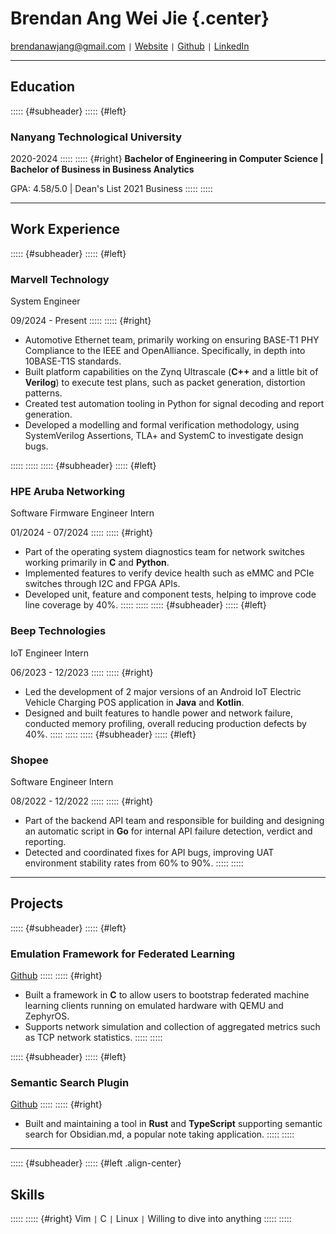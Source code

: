 # Brendan Ang Wei Jie {.center}

brendanawjang@gmail.com <code>&#124;</code> [Website](https://brendanang.dev) <code>&#124;</code> [Github](https://github.com/bbawj) <code>&#124;</code> [LinkedIn](https://linkedin.com/in/brendanawj)  

---

## Education
::::: {#subheader}
::::: {#left}
### Nanyang Technological University

2020-2024
:::::
::::: {#right}
**Bachelor of Engineering in Computer Science | Bachelor of Business in Business Analytics**

GPA: 4.58/5.0 | Dean's List 2021 Business
:::::
:::::

---

## Work Experience
::::: {#subheader}
::::: {#left}
### Marvell Technology

System Engineer

09/2024 - Present
:::::
::::: {#right}
- Automotive Ethernet team, primarily working on ensuring BASE-T1 PHY Compliance to the IEEE and OpenAlliance. Specifically, in depth into 10BASE-T1S standards.
- Built platform capabilities on the Zynq Ultrascale (**C++** and a little bit of **Verilog**) to execute test plans, such as packet generation, distortion patterns.
- Created test automation tooling in Python for signal decoding and report generation.
- Developed a modelling and formal verification methodology, using SystemVerilog Assertions, TLA+ and SystemC to investigate design bugs.

:::::
:::::
::::: {#subheader}
::::: {#left}
### HPE Aruba Networking

Software Firmware Engineer Intern

01/2024 - 07/2024
:::::
::::: {#right}

- Part of the operating system diagnostics team for network switches working primarily in **C** and **Python**.
- Implemented features to verify device health such as eMMC and PCIe switches through I2C and FPGA APIs.
- Developed unit, feature and component tests, helping to improve code line coverage by 40%.
:::::
:::::
::::: {#subheader}
::::: {#left}
### Beep Technologies

IoT Engineer Intern

06/2023 - 12/2023
:::::
::::: {#right}

- Led the development of 2 major versions of an Android IoT Electric Vehicle Charging POS application in **Java** and **Kotlin**.
- Designed and built features to handle power and network failure, conducted memory profiling, overall reducing production defects by 40%.
:::::
:::::
::::: {#subheader}
::::: {#left}
### Shopee

Software Engineer Intern

08/2022 - 12/2022
:::::
::::: {#right}

- Part of the backend API team and responsible for building and designing an automatic script in **Go** for internal API failure detection, verdict and reporting.
- Detected and coordinated fixes for API bugs, improving UAT environment stability rates from 60% to 90%. 
:::::
:::::

---

## Projects
::::: {#subheader}
::::: {#left}
### Emulation Framework for Federated Learning

[Github](https://github.com/bbawj/zfl)
:::::
::::: {#right}

- Built a framework in **C** to allow users to bootstrap federated machine learning clients running on emulated hardware with QEMU and ZephyrOS.
- Supports network simulation and collection of aggregated metrics such as TCP network statistics.
:::::
:::::

::::: {#subheader}
::::: {#left}
### Semantic Search Plugin

[Github](https://github.com/bbawj/obsidian-semantic-search)
:::::
::::: {#right}

- Built and maintaining a tool in **Rust** and **TypeScript** supporting semantic search for Obsidian.md, a popular note taking application. 
:::::
:::::

---

::::: {#subheader}
::::: {#left .align-center}
## Skills
:::::
::::: {#right}
Vim <code>&#124;</code> C <code>&#124;</code> Linux <code>&#124;</code> Willing to dive into anything
:::::
:::::
